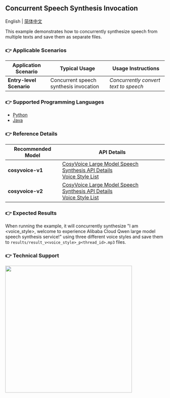 ## Concurrent Speech Synthesis Invocation

English | [简体中文](./README.md)

This example demonstrates how to concurrently synthesize speech from multiple texts and save them as separate files.

### :point_right: Applicable Scenarios

| Application Scenario | Typical Usage | Usage Instructions |
| ----- | ----- | ----- |
| **Entry-level Scenario** | Concurrent speech synthesis invocation | *Concurrently convert text to speech* |

### :point_right: Supported Programming Languages
- [Python](./python)
- [Java](./java)

### :point_right: Reference Details
| Recommended Model | API Details |
| --- | --- |
| **cosyvoice-v1** | [CosyVoice Large Model Speech Synthesis API Details](https://help.aliyun.com/zh/model-studio/developer-reference/api-details-25) <br> [Voice Style List](https://help.aliyun.com/zh/model-studio/cosyvoice-java-sdk#95303fd00f0ge) |
| **cosyvoice-v2** | [CosyVoice Large Model Speech Synthesis API Details](https://help.aliyun.com/zh/model-studio/developer-reference/api-details-25) <br> [Voice Style List](https://help.aliyun.com/zh/model-studio/cosyvoice-java-sdk#da9ae03e5ek7b) |

### :point_right: Expected Results
When running the example, it will concurrently synthesize "I am <voice_style>, welcome to experience Alibaba Cloud Qwen large model speech synthesis service!" using three different voice styles and save them to `results/result_v<voice_style>_p<thread_id>.mp3` files.

### :point_right: Technical Support
<img src="https://dashscope.oss-cn-beijing.aliyuncs.com/samples/audio/group-en.png" width="400"/>
